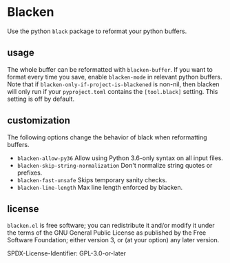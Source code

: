 # Blacken

Use the python `black` package to reformat your python buffers.

## usage

The whole buffer can be reformatted with `blacken-buffer`. If you want
to format every time you save, enable `blacken-mode` in relevant
python buffers. Note that if `blacken-only-if-project-is-blackened` is
non-nil, then blacken will only run if your `pyproject.toml` contains
the `[tool.black]` setting. This setting is off by default.


## customization

The following options change the behavior of black when reformatting buffers.

- `blacken-allow-py36` Allow using Python 3.6-only syntax on all input files.
- `blacken-skip-string-normalization` Don't normalize string quotes or prefixes.
- `blacken-fast-unsafe` Skips temporary sanity checks.
- `blacken-line-length` Max line length enforced by blacken.

## license

`blacken.el` is free software; you can redistribute it and/or modify it
under the terms of the GNU General Public License as published by the
Free Software Foundation; either version 3, or (at your option) any later
version.

SPDX-License-Identifier: GPL-3.0-or-later
